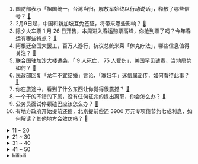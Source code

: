 1. 国防部表示「祖国统一，台湾当归，解放军始终以行动说话」，释放了哪些信号？ [:link:](https://www.zhihu.com/question/641181945)
2. 2月9日起，中国和新加坡互免签证，将带来哪些影响？ [:link:](https://www.zhihu.com/question/641154318)
3. 除夕火车票 1 月 26 日开售，本周进入春运购票高峰，你抢到票了吗？今年春运有哪些特点？ [:link:](https://www.zhihu.com/question/641197955)
4. 阿根廷全国大罢工，百万人游行，抗议总统米莱「休克疗法」，哪些信息值得关注？ [:link:](https://www.zhihu.com/question/641142778)
5. 联合国驻加沙大楼遭袭，「 9 人死亡， 75 人受伤」，美国罕见谴责，当地局势如何？ [:link:](https://www.zhihu.com/question/641120469)
6. 民政部回复「龙年不宜结婚」言论，「寡妇年」迷信属谣传，如何看待此事？ [:link:](https://www.zhihu.com/question/641129678)
7. 你在旅途中，看到了什么东西让你觉得很震撼？ [:link:](https://www.zhihu.com/question/641121978)
8. 一个干的不错的下属，没有任何征兆的提出离职，你会怎么办？ [:link:](https://www.zhihu.com/question/641112862)
9. 公务员面试停顿磕巴应该怎么办？ [:link:](https://www.zhihu.com/question/637794039)
10. 有地方政府开始提前还债，北京提前偿还 3900 万元专项债节约七成利息，如何解读？其他地方会效仿吗？ [:link:](https://www.zhihu.com/question/640658068)
<details>
<summary>11 ~ 20</summary>

11. 世卫警告「 X 疾病」比新冠致命 20 倍，如何预防未知疾病再次引发大流行？ [:link:](https://www.zhihu.com/question/641131673)
12. 电影《年会不能停！》票房破 10 亿，成中国影史第 112 部票房破 10 亿电影，如何评价这一成绩？ [:link:](https://www.zhihu.com/question/641145930)
13. 为什么CBA状元陈国豪，受不到重用，真的是能力问题吗？ [:link:](https://www.zhihu.com/question/639706608)
14. 29 地公布 2023 GDP「成绩单」，广东居首位，西藏海南增速领先，哪些信息值得关注？ [:link:](https://www.zhihu.com/question/641117610)
15. 因工作人员疏忽导致飞机前起落架无法正常收回，国航「严肃追责问责」，如何看待此事？ [:link:](https://www.zhihu.com/question/640935908)
16. 电视剧《繁花》植入雅诗兰黛，是不是有穿帮的嫌疑？上世纪 90 年代的上海能买到国际大牌护肤品吗？ [:link:](https://www.zhihu.com/question/637818274)
17. 为什么伏地魔的形象没有压迫力？ [:link:](https://www.zhihu.com/question/55267061)
18. 假设2024年，新能源车的渗透率超过50%，甚至60%，会对我们的生活以及国内产业产生什么样的影响？ [:link:](https://www.zhihu.com/question/637669945)
19. 车迟国孙悟空压迟了风雨雷电，为啥龙王没像泾河龙王错了点数被砍头？ [:link:](https://www.zhihu.com/question/640987058)
20. 为何《幻兽帕鲁》这款游戏最近如此受欢迎，自己该如何搭建服务器？ [:link:](https://www.zhihu.com/question/641163007)
</details>
<details>
<summary>21 ~ 30</summary>

21. 宝宝太小不想回家过年，可是爷爷奶奶想见孙子，怎么办？ [:link:](https://www.zhihu.com/question/638913219)
22. 如何评价2024LPL春季赛开赛首日热度，LPL真的要凉了吗？ [:link:](https://www.zhihu.com/question/640819117)
23. 如何评价抗压背锅吧新梗「科目四」？ [:link:](https://www.zhihu.com/question/640052005)
24. 郭靖一生中击败的最高战力是尹克西吗？ [:link:](https://www.zhihu.com/question/640668815)
25. 如何评价RNG时隔多年发公告辟谣「S8RNG假赛」？ [:link:](https://www.zhihu.com/question/641131314)
26. 长期看来，买3500左右价位的手机划算，还是1500左右的手机划算？ [:link:](https://www.zhihu.com/question/636349041)
27. 武汉除了热干面，还有哪些让你流连忘返的宝藏美食？ [:link:](https://www.zhihu.com/question/638742113)
28. 有没有一种荤菜，你吃到后就感觉「要过年了」？ [:link:](https://www.zhihu.com/question/639053020)
29. 如何评价《一人之下》漫画 657（697）话？ [:link:](https://www.zhihu.com/question/639212251)
30. 特斯拉第四财季营收 251.7 亿美元，毛利率为 17.6%，均低于预期，哪些信息值得关注？ [:link:](https://www.zhihu.com/question/641110608)
</details>
<details>
<summary>31 ~ 40</summary>

31. 3DGaussianSplatting技术的影响会有多大？ [:link:](https://www.zhihu.com/question/626506306)
32. 郑钦文晋级澳网女单决赛，为十年来，继李娜后，第二位闯入大满贯单打决赛的中国女网选手，如何评价她的表现？ [:link:](https://www.zhihu.com/question/641223735)
33. 像施一公这样的大牛科学家，与高校普通生物老师、科研人员的差距在哪里？思维上吗？ [:link:](https://www.zhihu.com/question/35612279)
34. Spring Boot Jackson 和Fast JSON 用哪个好啊 ? [:link:](https://www.zhihu.com/question/501897937)
35. 有哪些童言童行惊艳到你？ [:link:](https://www.zhihu.com/question/634781286)
36. 过于缺乏安全感的女生，如何「自救」？ [:link:](https://www.zhihu.com/question/640085674)
37. 在职场中，要经常「主动汇报」吗？ [:link:](https://www.zhihu.com/question/640812284)
38. 你花过最大一笔冤枉钱是多少？ [:link:](https://www.zhihu.com/question/370003885)
39. 大家在《原神》里有喜欢的人气不高的角色吗？ [:link:](https://www.zhihu.com/question/640844597)
40. 日本「京阿尼纵火案」宣判，被告青叶真司被判死刑，哪些信息值得关注？ [:link:](https://www.zhihu.com/question/641137807)
</details>
<details>
<summary>41 ~ 50</summary>

41. 马斯克称，如果没有「贸易壁垒」，中国车企能干掉其他世界上大部分车企，如何评价此言论？ [:link:](https://www.zhihu.com/question/641116607)
42. 也门胡塞武装称发射导弹击中一艘美国军舰，将继续阻止与以色列有关联的船只，释放了哪些信号？ [:link:](https://www.zhihu.com/question/641126877)
43. 23-24 赛季 NBA太阳 132:109 独行侠，如何评价这场比赛？ [:link:](https://www.zhihu.com/question/641111725)
44. markdown 转html 用十几行正则就可以为什么要搞那么复杂？ [:link:](https://www.zhihu.com/question/443343954)
45. 北约启动冷战后「最大规模军演」，俄方警告，释放了哪些信号？ [:link:](https://www.zhihu.com/question/641115022)
46. 东方甄选公告「净利润同比下滑 57.4％」，哪些信息值得关注？ [:link:](https://www.zhihu.com/question/641110626)
47. 如何挑选一辆适合深度自驾游的车？ [:link:](https://www.zhihu.com/question/639217071)
48. 为什么我感觉哲学都是一些语言文字游戏，不是真正的知识？ [:link:](https://www.zhihu.com/question/632072863)
49. 让你最破防的一瞬间是什么？ [:link:](https://www.zhihu.com/question/620246833)
50. 你觉得护肤产品真的有用吗？ [:link:](https://www.zhihu.com/question/638703061)
</details><details>
<summary>bilibili</summary>

</details>